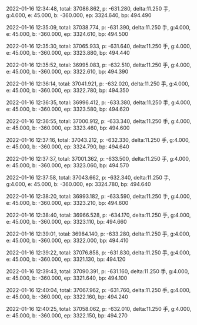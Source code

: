 2022-01-16 12:34:48, total: 37086.862, p: -631.280, delta:11.250 手, g:4.000, e: 45.000, b: -360.000, ep: 3324.640, bp: 494.490

2022-01-16 12:35:09, total: 37038.774, p: -631.390, delta:11.250 手, g:4.000, e: 45.000, b: -360.000, ep: 3324.610, bp: 494.500

2022-01-16 12:35:30, total: 37065.933, p: -631.640, delta:11.250 手, g:4.000, e: 45.000, b: -360.000, ep: 3323.880, bp: 494.440

2022-01-16 12:35:52, total: 36995.083, p: -632.510, delta:11.250 手, g:4.000, e: 45.000, b: -360.000, ep: 3322.610, bp: 494.390

2022-01-16 12:36:14, total: 37041.921, p: -632.020, delta:11.250 手, g:4.000, e: 45.000, b: -360.000, ep: 3322.780, bp: 494.350

2022-01-16 12:36:35, total: 36996.412, p: -633.380, delta:11.250 手, g:4.000, e: 45.000, b: -360.000, ep: 3323.580, bp: 494.620

2022-01-16 12:36:55, total: 37000.912, p: -633.340, delta:11.250 手, g:4.000, e: 45.000, b: -360.000, ep: 3323.460, bp: 494.600

2022-01-16 12:37:16, total: 37043.212, p: -632.330, delta:11.250 手, g:4.000, e: 45.000, b: -360.000, ep: 3324.790, bp: 494.640

2022-01-16 12:37:37, total: 37001.362, p: -633.500, delta:11.250 手, g:4.000, e: 45.000, b: -360.000, ep: 3323.060, bp: 494.570

2022-01-16 12:37:58, total: 37043.662, p: -632.340, delta:11.250 手, g:4.000, e: 45.000, b: -360.000, ep: 3324.780, bp: 494.640

2022-01-16 12:38:20, total: 36993.182, p: -633.590, delta:11.250 手, g:4.000, e: 45.000, b: -360.000, ep: 3323.210, bp: 494.600

2022-01-16 12:38:40, total: 36966.528, p: -634.170, delta:11.250 手, g:4.000, e: 45.000, b: -360.000, ep: 3323.110, bp: 494.660

2022-01-16 12:39:01, total: 36984.140, p: -633.280, delta:11.250 手, g:4.000, e: 45.000, b: -360.000, ep: 3322.000, bp: 494.410

2022-01-16 12:39:22, total: 37076.858, p: -631.830, delta:11.250 手, g:4.000, e: 45.000, b: -360.000, ep: 3321.130, bp: 494.120

2022-01-16 12:39:43, total: 37090.391, p: -631.160, delta:11.250 手, g:4.000, e: 45.000, b: -360.000, ep: 3321.640, bp: 494.100

2022-01-16 12:40:04, total: 37067.962, p: -631.760, delta:11.250 手, g:4.000, e: 45.000, b: -360.000, ep: 3322.160, bp: 494.240

2022-01-16 12:40:25, total: 37058.062, p: -632.010, delta:11.250 手, g:4.000, e: 45.000, b: -360.000, ep: 3322.150, bp: 494.270